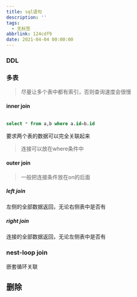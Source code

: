 ```yaml
---
title: sql语句
description: ''
tags:
  - 无标签
abbrlink: 124cdf9
date: 2021-04-04 00:00:00
---
```



### DDL



### 多表



> 尽量让多个表中都有索引，否则查询速度会很慢



#### inner join



```sql

select * from a,b where a.id=b.id

```



要求两个表的数据可以完全关联起来



> 连接可以放在where条件中



#### outer join



> 一般把连接条件放在on的后面



##### left join



左侧的全部数据返回，无论右侧表中是否有



##### right join



连接的全部数据返回，无论左侧表中是否有



### nest-loop join



嵌套循环关联



## 删除






